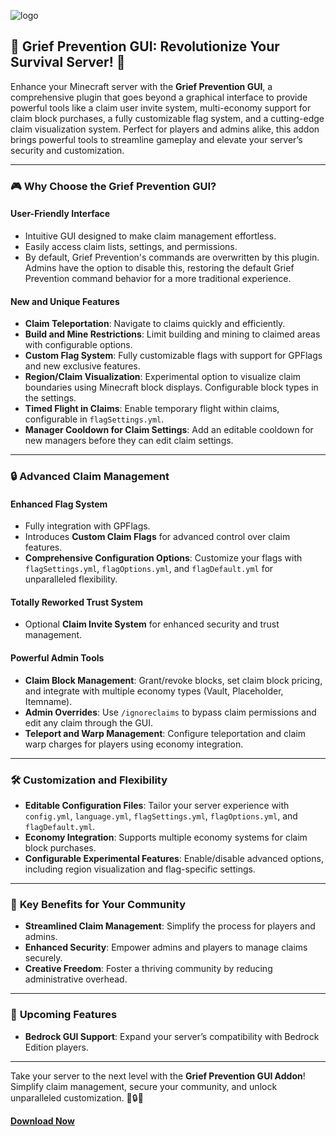 ![logo](https://github.com/user-attachments/assets/cfeed70e-7cd6-4bff-9116-0c55e23c653d)


## 🌟 Grief Prevention GUI: Revolutionize Your Survival Server! 🌟

Enhance your Minecraft server with the **Grief Prevention GUI**, a comprehensive plugin that goes beyond a graphical interface to provide powerful tools like a claim user invite system, multi-economy support for claim block purchases, a fully customizable flag system, and a cutting-edge claim visualization system. Perfect for players and admins alike, this addon brings powerful tools to streamline gameplay and elevate your server’s security and customization.

---

### 🎮 **Why Choose the Grief Prevention GUI?**

#### **User-Friendly Interface**

- Intuitive GUI designed to make claim management effortless.
- Easily access claim lists, settings, and permissions.
- By default, Grief Prevention's commands are overwritten by this plugin. Admins have the option to disable this, restoring the default Grief Prevention command behavior for a more traditional experience.

#### **New and Unique Features**

- **Claim Teleportation**: Navigate to claims quickly and efficiently.
- **Build and Mine Restrictions**: Limit building and mining to claimed areas with configurable options.
- **Custom Flag System**: Fully customizable flags with support for GPFlags and new exclusive features.
- **Region/Claim Visualization**: Experimental option to visualize claim boundaries using Minecraft block displays. Configurable block types in the settings.
- **Timed Flight in Claims**: Enable temporary flight within claims, configurable in `flagSettings.yml`.
- **Manager Cooldown for Claim Settings**: Add an editable cooldown for new managers before they can edit claim settings.

---

### 🔒 **Advanced Claim Management**

#### **Enhanced Flag System**

- Fully integration with GPFlags.
- Introduces **Custom Claim Flags** for advanced control over claim features.
- **Comprehensive Configuration Options**: Customize your flags with `flagSettings.yml`, `flagOptions.yml`, and `flagDefault.yml` for unparalleled flexibility.

#### **Totally Reworked Trust System**

- Optional **Claim Invite System** for enhanced security and trust management.

#### **Powerful Admin Tools**

- **Claim Block Management**: Grant/revoke blocks, set claim block pricing, and integrate with multiple economy types (Vault, Placeholder, Itemname).
- **Admin Overrides**: Use `/ignoreclaims` to bypass claim permissions and edit any claim through the GUI.
- **Teleport and Warp Management**: Configure teleportation and claim warp charges for players using economy integration.

---

### 🛠️ **Customization and Flexibility**

- **Editable Configuration Files**: Tailor your server experience with `config.yml`, `language.yml`, `flagSettings.yml`, `flagOptions.yml`, and `flagDefault.yml`.
- **Economy Integration**: Supports multiple economy systems for claim block purchases.
- **Configurable Experimental Features**: Enable/disable advanced options, including region visualization and flag-specific settings.

---

### 🌟 **Key Benefits for Your Community**

- **Streamlined Claim Management**: Simplify the process for players and admins.
- **Enhanced Security**: Empower admins and players to manage claims securely.
- **Creative Freedom**: Foster a thriving community by reducing administrative overhead.

---

### 🚀 **Upcoming Features**

- **Bedrock GUI Support**: Expand your server’s compatibility with Bedrock Edition players.

---

Take your server to the next level with the **Grief Prevention GUI Addon**! Simplify claim management, secure your community, and unlock unparalleled customization. 🌟🔒🏰

[**Download Now**](https://builtbybit.com/resources/grief-prevention-gui.16801/)

